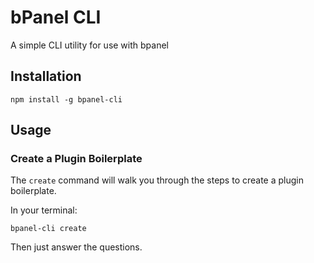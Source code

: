 # bPanel CLI
A simple CLI utility for use with bpanel

## Installation
```
npm install -g bpanel-cli
```

## Usage
### Create a Plugin Boilerplate
The `create` command will walk you through the steps to create a plugin boilerplate.

In your terminal:
```
bpanel-cli create
```
Then just answer the questions.